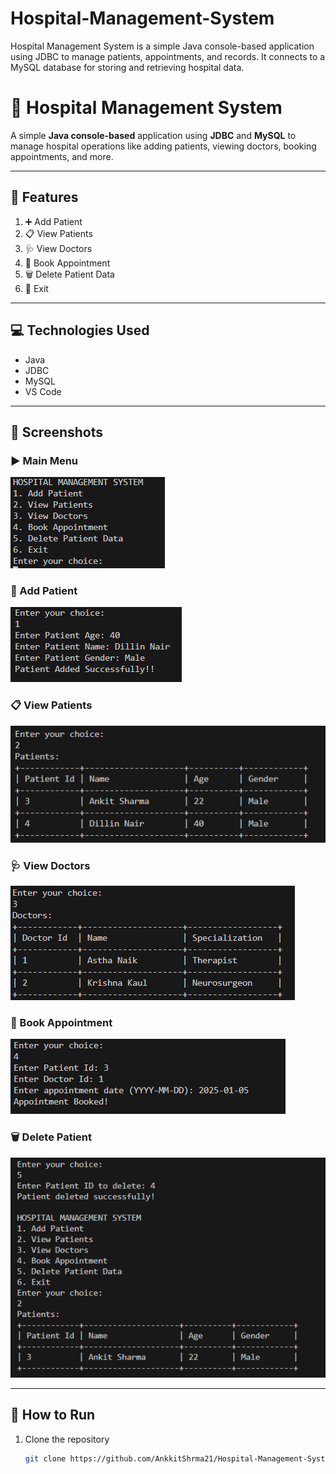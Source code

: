 # Hospital-Management-System
Hospital Management System is a simple Java console-based application using JDBC to manage patients, appointments, and records. It connects to a MySQL database for storing and retrieving hospital data.

# 🏥 Hospital Management System

A simple **Java console-based** application using **JDBC** and **MySQL** to manage hospital operations like adding patients, viewing doctors, booking appointments, and more.

---

## 🔧 Features

1. ➕ Add Patient  
2. 📋 View Patients  
3. 🩺 View Doctors  
4. 📅 Book Appointment  
5. 🗑️ Delete Patient Data  
6. 🚪 Exit  

---

## 💻 Technologies Used

- Java
- JDBC
- MySQL
- VS Code

---

## 📸 Screenshots

### ▶️ Main Menu
![Main Menu](ScreenShots/0.png)

### 🧑 Add Patient
![Add Patient](ScreenShots/1.png)

### 📋 View Patients
![View Patient](ScreenShots/2.png)

### 🩺 View Doctors
![View Doctors](ScreenShots/3.png)

### 📅 Book Appointment
![Book Appointment](ScreenShots/4.png)

### 🗑️ Delete Patient
![Delete Patient](ScreenShots/5.png)

---

## 🏁 How to Run

1. Clone the repository  
   ```bash
   git clone https://github.com/AnkkitShrma21/Hospital-Management-System.git
